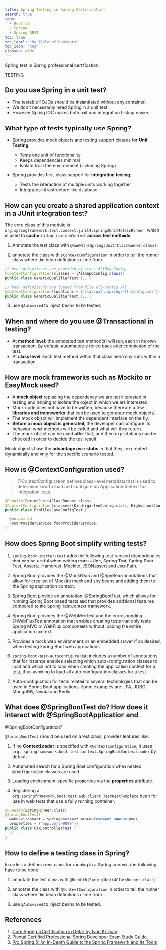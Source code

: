 ```yaml
---
title: Spring Testing in Spring Certification
search: true
tags: 
  - Restful
  - Spring
  - Spring REST
toc: true
toc_label: "My Table of Contents"
toc_icon: "cog"
classes: wide
---
```

Spring test in Spring professional certification.


TESTING
## Do you use Spring in a unit test?
- The testable POJOs should be instantiated without any container.
- We don't necessarily need Spring in a unit test.
- However Spring IOC makes both unit and integration testing easier.


## What type of tests typically use Spring?
- Spring provides mock objects and testing support classes for **Unit Testing**.
  - Tests one unit of functionality
  - Keeps dependencies minimal
  - Isolate from the environment (including Spring)

- Spring provides first-class support for **integration testing**. 
  - Tests the interaction of multiple units working together
  - Integrates infrastructure like database


## How can you create a shared application context in a JUnit integration test?

The core class of this module is `org.springframework.test.context.junit4.SpringJUnit4ClassRunner`, which is used to **cache** an `ApplicationContext` **across test methods**.

1. Annotate the test class with `@RunWith(SpringJUnit4ClassRunner.class)`.

2. annotate the class with `@ContextConfiguration` in order to tell the runner class where the bean definitions come from.
```java
// bean definitions are provided by class AllRepoConfig 
@ContextConfiguration(classes = {AllRepoConfig.class}) 
public class GenericQualifierTest {...} 

// bean definitions are loaded from file all-config.xml 
@ContextConfiguration(locations = {"classpath:spring/all-config.xml"}) 
public class GenericQualifierTest {...}
```

3. use `@Autowired` to inject beans to be tested.


## When and where do you use @Transactional in testing?

- At **method level**: the annotated test method(s) will run, each in its own transaction. By default, automatically rolled back after completion of the test.
- At **class level**: each test method within that class hierarchy runs within a transaction


## How are mock frameworks such as Mockito or EasyMock used?

- A **mock object** replacing the dependency we are not interested in testing and helping to isolate the object in which we are interested. 
- Mock code does not have to be written, because there are a few **libraries and frameworks** that can be used to generate mock objects. 
- The mock object will implement the dependent interface on the fly. 
- **Before a mock object is generated**, the developer can configure its behavior: what methods will be called and what will they return. 
- The mock object can be used **after** that, and then expectations can be checked in order to decide the test result.

Mock objects have the **advantage over stubs** in that they are created dynamically and only for the specific scenario tested.


## How is @ContextConfiguration used?

> @ContextConfiguration defines class-level metadata that is used to determine how to load and configure an ApplicationContext for integration tests.

```java
@RunWith(SpringJUnit4ClassRunner.class) 
@ContextConfiguration(classes={KindergartenConfig.class, HighschoolConfig.class}) @ActiveProfiles("kindergarten") 
public class ProfilesJavaConfigTest {

  @Autowired 
  FoodProviderService foodProviderService;
}
```


## How does Spring Boot simplify writing tests?

1. `spring-boot-starter-test` adds the following test-scoped dependencies that can be useful when writing tests: JUnit, Spring Test, Spring Boot Test, AssertJ, Hamcrest, Mockito, JSONassert and JsonPath.

2. Spring Boot provides the @MockBean and @SpyBean annotations that allow for creation of Mockito mock and spy beans and adding them to the Spring application context.

3. Spring Boot provide an annotation, @SpringBootTest, which allows for running Spring Boot based tests and that provides additional features compared to the Spring TestContext framework.

4. Spring Boot provides the @WebMvcTest and the corresponding @WebFluxTest annotation that enables creating tests that only tests Spring MVC or WebFlux components without loading the entire application context.

5. Provides a mock web environment, or an embedded server if so desired, when testing Spring Boot web applications.

6. `spring-boot-test-autoconfigure` that includes a number of annotations that for instance enables selecting which auto-configuration classes to load and which not to load when creating the application context for a test, thus avoiding to load all auto-configuration classes for a test.

7. Auto-configuration for tests related to several technologies that can be used in Spring Boot applications. Some examples are: JPA, JDBC, MongoDB, Neo4J and Redis.


## What does @SpringBootTest do? How does it interact with @SpringBootApplication and
@SpringBootConfiguration?

`@SpringBootTest` should be used on a test class, provides features like:

1. If no **ContextLoader** is specified with `@ContextConfiguration`, it uses `org. springframework.boot.test.context.SpringBootContextLoader` by default.

2. Automated search for a Spring Boot configuration when nested `@Configuration` classes are used.

3. Loading environment-specific properties via the **properties** attribute.


5. Registering a `org.springframework.boot.test.web.client.TestRestTemplate` bean for use in web tests that use a fully running container.

```java
@RunWith(SpringRunner.class) 
@SpringBootTest(
  webEnvironment = SpringBootTest.WebEnvironment.RANDOM_PORT, 
  properties = {"app.port=9090"}) 
public class CtxControllerTest {
  // ...
}
```


## How to define a testing class in Spring? 

In order to define a test class for running in a Spring context, the following have to be done:

1. annotate the test class with `@RunWith(SpringJUnit4ClassRunner.class)`

2. annotate the class with `@ContextConfiguration` in order to tell the runner class where the bean definitions come from

3. use `@Autowired` to inject beans to be tested.


## References

1. [Core Spring 5 Certification in Detail by Ivan Krizsan](https://leanpub.com/corespring5certificationindetail/)
2. [Pivotal Certified Professional Spring Developer Exam Study Guide](https://www.amazon.com/Pivotal-Certified-Professional-Spring-Developer-ebook/dp/B01MS0JSML/)
3. [Pro Spring 5: An In-Depth Guide to the Spring Framework and Its Tools](https://www.amazon.com/Pro-Spring-Depth-Guide-Framework/dp/1484228073/)